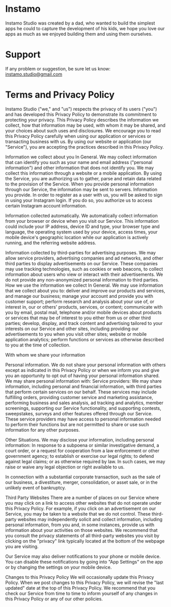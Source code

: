 # Instamo

Instamo Studio was created by a dad, who wanted to build the simplest apps he could to capture the development of his kids, we hope you love our apps as much as we enjoyed building them and using them ourselves.

# Support

If any problem or suggestion, be sure let us know: [instamo.studio@gmail.com](mailto:instamo.studio@gmail.com)

# Terms and Privacy Policy

Instamo Studio ("we," and "us") respects the privacy of its users ("you") and has developed this Privacy Policy to demonstrate its commitment to protecting your privacy. This Privacy Policy describes the information we collect, how that information may be used, with whom it may be shared, and your choices about such uses and disclosures. We encourage you to read this Privacy Policy carefully when using our application or services or transacting business with us. By using our website or application (our "Service"), you are accepting the practices described in this Privacy Policy. 

Information we collect about you In General. We may collect information that can identify you such as your name and email address ("personal information") and other information that does not identify you. We may collect this information through a website or a mobile application. By using the Service, you are authorizing us to gather, parse and retain data related to the provision of the Service. When you provide personal information through our Service, the information may be sent to servers. Information you provide. In order to register as a user with us, you will be asked to sign in using your Instagram login. If you do so, you authorize us to access certain Instagram account information. 

Information collected automatically. We automatically collect information from your browser or device when you visit our Service. This information could include your IP address, device ID and type, your browser type and language, the operating system used by your device, access times, your mobile device's geographic location while our application is actively running, and the referring website address. 

Information collected by third-parties for advertising purposes. We may allow service providers, advertising companies and ad networks, and other third parties to display advertisements on our Service. These companies may use tracking technologies, such as cookies or web beacons, to collect information about users who view or interact with their advertisements. We do not provide any non-anonymized personal information to third parties. How we use the information we collect In General. We may use information that we collect about you to: deliver and improve our products and services, and manage our business; manage your account and provide you with customer support; perform research and analysis about your use of, or interest in, our or others' products, services, or content; communicate with you by email, postal mail, telephone and/or mobile devices about products or services that may be of interest to you either from us or other third parties; develop, display, and track content and advertising tailored to your interests on our Service and other sites, including providing our advertisements to you when you visit other sites; website or mobile application analytics; perform functions or services as otherwise described to you at the time of collection. 

With whom we share your information 

Personal information. We do not share your personal information with others except as indicated in this Privacy Policy or when we inform you and give you an opportunity to opt out of having your personal information shared. We may share personal information with: Service providers: We may share information, including personal and financial information, with third parties that perform certain services on our behalf. These services may include fulfilling orders, providing customer service and marketing assistance, performing business and sales analysis, ad tracking and analytics, member screenings, supporting our Service functionality, and supporting contests, sweepstakes, surveys and other features offered through our Service. These service providers may have access to personal information needed to perform their functions but are not permitted to share or use such information for any other purposes. 

Other Situations. We may disclose your information, including personal information: In response to a subpoena or similar investigative demand, a court order, or a request for cooperation from a law enforcement or other government agency; to establish or exercise our legal rights; to defend against legal claims; or as otherwise required by law. In such cases, we may raise or waive any legal objection or right available to us. 

In connection with a substantial corporate transaction, such as the sale of our business, a divestiture, merger, consolidation, or asset sale, or in the unlikely event of bankruptcy. 

Third Party Websites There are a number of places on our Service where you may click on a link to access other websites that do not operate under this Privacy Policy. For example, if you click on an advertisement on our Service, you may be taken to a website that we do not control. These third- party websites may independently solicit and collect information, including personal information, from you and, in some instances, provide us with information about your activities on those websites. We recommend that you consult the privacy statements of all third-party websites you visit by clicking on the "privacy" link typically located at the bottom of the webpage you are visiting. 

Our Service may also deliver notifications to your phone or mobile device. You can disable these notifications by going into "App Settings" on the app or by changing the settings on your mobile device.

Changes to this Privacy Policy We will occasionally update this Privacy Policy. When we post changes to this Privacy Policy, we will revise the "last updated" date at the top of this Privacy Policy. We recommend that you check our Service from time to time to inform yourself of any changes in this Privacy Policy or any of our other policies.
